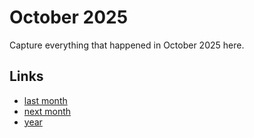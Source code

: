 # October 2025

Capture everything that happened in October 2025 here.

## Links
- [last month](calendar/months/2025-09.md)
- [next month](calendar/months/2025-11.md)
- [year](calendar/years/2025.md)